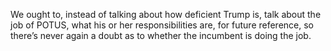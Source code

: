 We ought to, instead of talking about how deficient Trump is, talk about the job of POTUS, what his or her responsibilities are, for future reference, so there’s never again a doubt as to whether the incumbent is doing the job.
